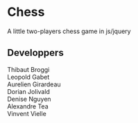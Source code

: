 Chess
=====

A little two-players chess game in js/jquery

Developpers
-----------

Thibaut Broggi  
Leopold Gabet  
Aurelien Girardeau  
Dorian Jolivald  
Denise Nguyen  
Alexandre Tea  
Vinvent Vielle  